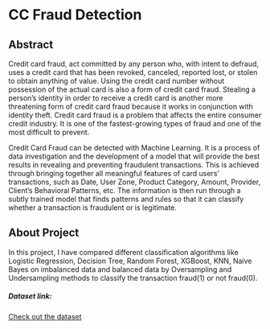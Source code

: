 # CC Fraud Detection

## Abstract

Credit card fraud, act committed by any person who, with intent to defraud, uses a credit card that has been revoked, canceled, reported lost, or stolen to obtain anything of value. Using the credit card number without possession of the actual card is also a form of credit card fraud. Stealing a person’s identity in order to receive a credit card is another more threatening form of credit card fraud because it works in conjunction with identity theft. Credit card fraud is a problem that affects the entire consumer credit industry. It is one of the fastest-growing types of fraud and one of the most difficult to prevent.

Credit Card Fraud can be detected with Machine Learning. It is a process of data investigation and the development of a model that will provide the best results in revealing and preventing fraudulent transactions. This is achieved through bringing together all meaningful features of card users’ transactions, such as Date, User Zone, Product Category, Amount, Provider, Client’s Behavioral Patterns, etc. The information is then run through a subtly trained model that finds patterns and rules so that it can classify whether a transaction is fraudulent or is legitimate.

## About Project

In this project, I have compared different classification algorithms like Logistic Regression, Decision Tree, Random Forest, XGBoost, KNN, Naive Bayes on imbalanced data and balanced data by Oversampling and Undersampling methods to classify the transaction fraud(1) or not fraud(0).

##### Dataset link: 
 [Check out the dataset](https://www.kaggle.com/kartik2112/fraud-detection)
